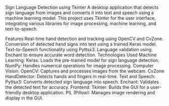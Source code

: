 Sign Language Detection using Tkinter
A desktop application that detects sign language from images and converts it into text and speech using a machine learning model. This project uses Tkinter for the user interface, integrating various libraries for image processing, machine learning, and text-to-speech.

Features
Real-time hand detection and tracking using OpenCV and CvZone.
Conversion of detected hand signs into text using a trained Keras model.
Text-to-Speech functionality using Pyttsx3.
Language validation using Enchant to ensure accurate word detection.
Technologies Used
Machine Learning:
Keras: Loads the pre-trained model for sign language detection.
NumPy: Handles numerical operations for image processing.
Computer Vision:
OpenCV: Captures and processes images from the webcam.
CvZone HandDetector: Detects hands and fingers in real-time.
Text and Speech:
Pyttsx3: Converts detected sign language into speech.
Enchant: Validates the detected text for accuracy.
Frontend:
Tkinter: Builds the GUI for a user-friendly desktop application.
PIL (Pillow): Manages image rendering and display in the GUI.
